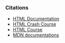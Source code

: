 ### Citations
- [HTML Documentation](https://html.spec.whatwg.org/)
- [HTML Crash Course](https://www.youtube.com/watch?v=916GWv2Qs08&list=PLWKjhJtqVAbmMuZ3saqRIBimAKIMYkt0E&t=1s)
- [HTML Course](https://www.youtube.com/watch?v=kUMe1FH4CHE)
- [MDN documentations](https://developer.mozilla.org/en-US/)
